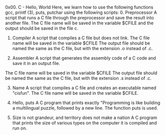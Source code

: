 0x00. C - Hello, World
Here, we learn how to use the following functions
gcc, printf (3), puts, putchar using the following scripts:
0. Preprocessor
A script that runs a C file through the preprocessor and save the result into another file. The C file name will be saved in the variable $CFILE and the output should be saved in the file c.

1. Compiler
A script that compiles a C file but does not link.
The C file name will be saved in the variable $CFILE
The output file should be named the same as the C file, but with the extension .o instead of .c.

2. Assembler
A script that generates the assembly code of a C code and save it in an output file.

The C file name will be saved in the variable $CFILE
The output file should be named the same as the C file, but with the extension .s instead of .c.

3. Name
A script that compiles a C file and creates an executable named "cisfun".
The C file name will be saved in the variable $CFILE.

4. Hello, puts
A C program that prints exactly "Programming is like building a multilingual puzzle, followed by a new line. The function puts is used.

6. Size is not grandeur, and territory does not make a nation
A C program that prints the size of various types on the computer it is compiled and run on.
